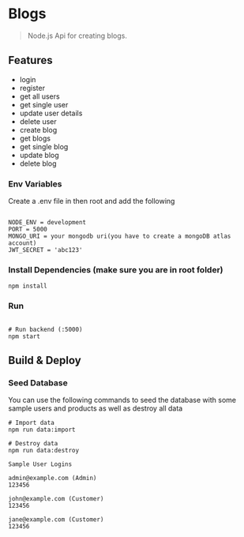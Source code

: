 # Blogs

> Node.js Api for creating blogs.

## Features

- login
- register
- get all users
- get single user
- update user details
- delete user
- create blog
- get blogs
- get single blog
- update blog
- delete blog



### Env Variables

Create a .env file in then root and add the following

```

NODE_ENV = development
PORT = 5000
MONGO_URI = your mongodb uri(you have to create a mongoDB atlas account)
JWT_SECRET = 'abc123'

```

### Install Dependencies (make sure you are in root folder)

```
npm install

```

### Run

```

# Run backend (:5000)
npm start

```

## Build & Deploy



### Seed Database

You can use the following commands to seed the database with some sample users and products as well as destroy all data

```
# Import data
npm run data:import

# Destroy data
npm run data:destroy
```

```
Sample User Logins

admin@example.com (Admin)
123456

john@example.com (Customer)
123456

jane@example.com (Customer)
123456
```
